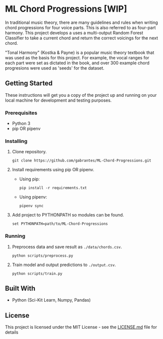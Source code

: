# ML Chord Progressions [WIP]

In traditional music theory, there are many guidelines and rules when writing chord progressions for four voice parts. This is also referred to as four-part harmony. This project develops a uses a multi-output Random Forest Classifier to take a current chord and return the correct voicings for the next chord.

"Tonal Harmony" (Kostka & Payne) is a popular music theory textbook that was used as the basis for this project. For example, the vocal ranges for each part were set as dictated in the book, and over 300 example chord progresions were used as 'seeds' for the dataset.

## Getting Started

These instructions will get you a copy of the project up and running on your local machine for development and testing purposes.

### Prerequisites

* Python 3
* pip OR pipenv

### Installing

1. Clone repository.

	 ```
   git clone https://github.com/gabrantes/ML-Chord-Progressions.git
   ``` 
  
2. Install requirements using pip OR pipenv.

   - Using pip:  
     ```
     pip install -r requirements.txt
     ```    
    
   - Using pipenv:  
     ```
     pipenv sync  
     ```
    
3. Add project to PYTHONPATH so modules can be found.

   ```
   set PYTHONPATH=path/to/ML-Chord-Progressions
   ```

### Running

1. Preprocess data and save result as `./data/chords.csv`.
   ```
   python scripts/preprocess.py
   ```
   
2. Train model and output predictions to `./output.csv`.
   ```
   python scripts/train.py
   ```

## Built With

* Python (Sci-Kit Learn, Numpy, Pandas)

## License

This project is licensed under the MIT License - see the [LICENSE.md](LICENSE) file for details

